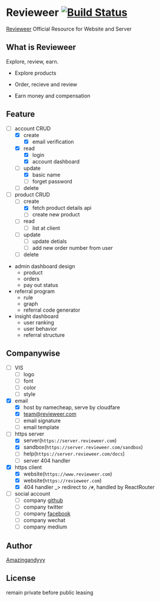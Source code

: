 # Revieweer [![Build Status](https://travis-ci.com/amazingandyyy/revieweer.svg?token=C7NJ8bT8vb8dmq7fMDsa&branch=master)](https://travis-ci.com/amazingandyyy/revieweer)
[Revieweer](http://www.revieweer.com) Official Resource for Website and Server

## What is Revieweer

Explore, review, earn.

- Explore products

- Order, recieve and review

- Earn money and compensation

## Feature

- [ ] account CRUD
  - [x] create
    - [x] email verification
  - [x] read
    - [x] login
    - [x] account dashboard
  - [ ] update
    - [x] basic name
    - [ ] forget password
  - [ ] delete
- [ ] product CRUD
  - [ ] create
    - [x] fetch product details api
    - [ ] create new product
  - [ ] read
    - [ ] list at client
  - [ ] update
    - [ ] update detials
    - [ ] add new order number from user
  - [ ] delete
- admin dashboard design
  - product
  - orders
  - pay out status
- referral program
  - rule
  - graph
  - referral code generator
- insight dashboard
  - user ranking
  - user behavior
  - referral structure

## Companywise

- [ ] VIS
  - [ ] logo
  - [ ] font
  - [ ] color
  - [ ] style
- [x] email
  - [x] host by namecheap, serve by cloudfare
  - [x] team@revieweer.com
  - [ ] email signature
  - [ ] email template
- [ ] https server
  - [x] server(`https://server.revieweer.com`)
  - [x] sandbox(`https://server.revieweer.com/sandbox`)
  - [ ] help(`https://server.revieweer.com/docs`)
  - [ ] server 404 handler
- [x] https client
  - [x] website(`https://www.revieweer.com`)
  - [x] website(`https://revieweer.com`)
  - [x] 404 handler _> redirect to `/#`, handled by ReactRouter
- [ ] social account
  - [ ] company [github](https://github.com/revieweer)
  - [ ] company twitter
  - [ ] company [facebook](https://facebook.com/revieweer)
  - [ ] company wechat
  - [ ] company medium

## Author

[Amazingandyyy](amazingandyyy.github.io)

## License

remain private before public leasing
